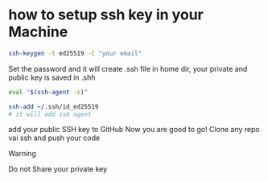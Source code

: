 # how to setup ssh key in your Machine 

``` bash
ssh-keygen -t ed25519 -C "your email"
```

Set the password and it will create .ssh file in home dir, your private and public key is saved in .shh

```bash
eval "$(ssh-agent -s)"

ssh-add ~/.ssh/id_ed25519
# it will add ssh agent 
```
add your public SSH key to GitHub 
Now you are good to go! Clone any repo vai ssh and push your code 

> [!WARNING]
> Do not Share your private key 
